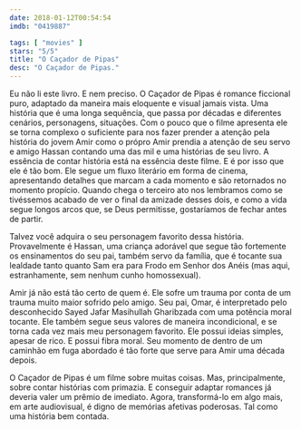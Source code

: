 ```yaml
---
date: 2018-01-12T00:54:54
imdb: "0419887"

tags: [ "movies" ]
stars: "5/5"
title: "O Caçador de Pipas"
desc: "O Caçador de Pipas."
---
```

Eu não li este livro. E nem preciso. O Caçador de Pipas é romance ficcional puro, adaptado da maneira mais eloquente e visual jamais vista. Uma história que é uma longa sequência, que passa por décadas e diferentes cenários, personagens, situações. Com o pouco que o filme apresenta ele se torna complexo o suficiente para nos fazer prender a atenção pela história do jovem Amir como o própro Amir prendia a atenção de seu servo e amigo Hassan contando uma das mil e uma histórias de seu livro. A essência de contar história está na essência deste filme. E é por isso que ele é tão bom. Ele segue um fluxo literário em forma de cinema, apresentando detalhes que marcam a cada momento e são retornados no momento propício. Quando chega o terceiro ato nos lembramos como se tivéssemos acabado de ver o final da amizade desses dois, e como a vida segue longos arcos que, se Deus permitisse, gostaríamos de fechar antes de partir.

Talvez você adquira o seu personagem favorito dessa história. Provavelmente é Hassan, uma criança adorável que segue tão fortemente os ensinamentos do seu pai, também servo da família, que é tocante sua lealdade tanto quanto Sam era para Frodo em Senhor dos Anéis (mas aqui, estranhamente, sem nenhum cunho homossexual).

Amir já não está tão certo de quem é. Ele sofre um trauma por conta de um trauma muito maior sofrido pelo amigo. Seu pai, Omar, é interpretado pelo desconhecido Sayed Jafar Masihullah Gharibzada com uma potência moral tocante. Ele também segue seus valores de maneira incondicional, e se torna cada vez mais meu personagem favorito. Ele possui ideias simples, apesar de rico. E possui fibra moral. Seu momento de dentro de um caminhão em fuga abordado é tão forte que serve para Amir uma década depois.

O Caçador de Pipas é um filme sobre muitas coisas. Mas, principalmente, sobre contar histórias com primazia. E conseguir adaptar romances já deveria valer um prêmio de imediato. Agora, transformá-lo em algo mais, em arte audiovisual, é digno de memórias afetivas poderosas. Tal como uma história bem contada.
